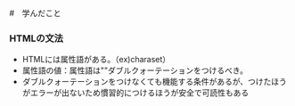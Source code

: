 #　学んだこと
### HTMLの文法
  -  HTMLには属性語がある。（ex)charaset）
  -  属性語の値：属性語は""ダブルクォーテーションをつけるべき。
  -  ダブルクォーテーションをつけなくても機能する条件があるが、つけたほうがエラーが出ないため慣習的につけるほうが安全で可読性もある










